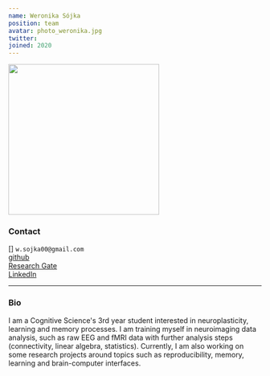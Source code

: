 ```yaml
---
name: Weronika Sójka
position: team
avatar: photo_weronika.jpg
twitter: 
joined: 2020
---
```


<img width="300" src="{{site.baseurl}}/images/people/{{page.avatar}}" data-action="zoom">

### Contact

[<i class="fa fa-envelope-o"></i>]  `w.sojka00@gmail.com`<br>
[<i class="fa fa-github"></i> github](https://github.com/wsojka00) <br>
[<i class="fa fa-researchgate"></i> Research Gate](https://www.researchgate.net/profile/Weronika-Sojka) <br>
[<i class="fa fa-linkedin"></i> LinkedIn](https://www.linkedin.com/in/wsojka00/) <br>

<hr>

### Bio

I am a Cognitive Science's 3rd year student interested in neuroplasticity, learning and memory processes. I am training myself in neuroimaging data analysis, such as raw EEG and fMRI data with further analysis steps (connectivity, linear algebra, statistics). Currently, I am also working on some research projects around topics such as reproducibility, memory, learning and brain-computer interfaces.
